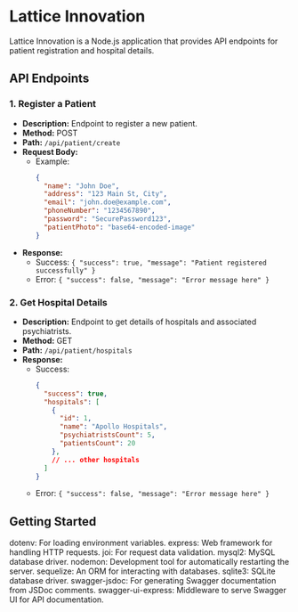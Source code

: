 # Lattice Innovation

Lattice Innovation is a Node.js application that provides API endpoints for patient registration and hospital details.

## API Endpoints

### 1. Register a Patient

- **Description:** Endpoint to register a new patient.
- **Method:** POST
- **Path:** `/api/patient/create`
- **Request Body:**
  - Example:
    ```json
    {
      "name": "John Doe",
      "address": "123 Main St, City",
      "email": "john.doe@example.com",
      "phoneNumber": "1234567890",
      "password": "SecurePassword123",
      "patientPhoto": "base64-encoded-image"
    }
    ```
- **Response:**
  - Success: `{ "success": true, "message": "Patient registered successfully" }`
  - Error: `{ "success": false, "message": "Error message here" }`

### 2. Get Hospital Details

- **Description:** Endpoint to get details of hospitals and associated psychiatrists.
- **Method:** GET
- **Path:** `/api/patient/hospitals`
- **Response:**
  - Success:
    ```json
    {
      "success": true,
      "hospitals": [
        {
          "id": 1,
          "name": "Apollo Hospitals",
          "psychiatristsCount": 5,
          "patientsCount": 20
        },
        // ... other hospitals
      ]
    }
    ```
  - Error: `{ "success": false, "message": "Error message here" }`

## Getting Started


dotenv: For loading environment variables.
express: Web framework for handling HTTP requests.
joi: For request data validation.
mysql2: MySQL database driver.
nodemon: Development tool for automatically restarting the server.
sequelize: An ORM for interacting with databases.
sqlite3: SQLite database driver.
swagger-jsdoc: For generating Swagger documentation from JSDoc comments.
swagger-ui-express: Middleware to serve Swagger UI for API documentation.
